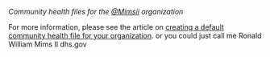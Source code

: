 

*Community health files for the [@Mimsii](https://github.com) organization*

For more information, please see the article on [creating a default community health file for your organization](https://help.github.com/en/articles/creating-a-default-community-health-file-for-your-organization).
or you could just call me Ronald William Mims II dhs.gov 
